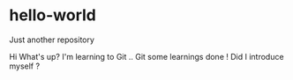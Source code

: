 # hello-world
Just another repository

Hi What's up?
I'm learning to Git .. Git some learnings done !
Did I introduce myself ?
